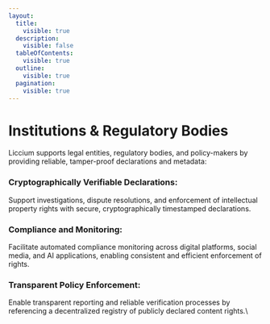 ```yaml
---
layout:
  title:
    visible: true
  description:
    visible: false
  tableOfContents:
    visible: true
  outline:
    visible: true
  pagination:
    visible: true
---
```


# Institutions & Regulatory Bodies

Liccium supports legal entities, regulatory bodies, and policy-makers by providing reliable, tamper-proof declarations and metadata:

### Cryptographically Verifiable Declarations:

Support investigations, dispute resolutions, and enforcement of intellectual property rights with secure, cryptographically timestamped declarations.

### Compliance and Monitoring:

Facilitate automated compliance monitoring across digital platforms, social media, and AI applications, enabling consistent and efficient enforcement of rights.

### Transparent Policy Enforcement:

Enable transparent reporting and reliable verification processes by referencing a decentralized registry of publicly declared content rights.\
